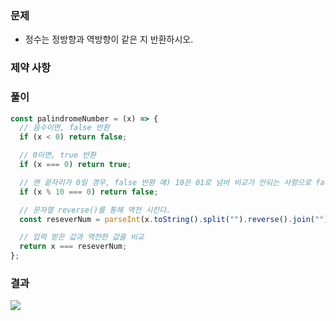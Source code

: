 ### 문제

- 정수는 정방향과 역방향이 같은 지 반환하시오.

### 제약 사항

### 풀이

```js
const palindromeNumber = (x) => {
  // 음수이면, false 반환
  if (x < 0) return false;

  // 0이면, true 반환
  if (x === 0) return true;

  // 맨 끝자리가 0일 경우, false 반환 예) 10은 01로 넘버 비교가 안되는 사항으로 false
  if (x % 10 === 0) return false;

  // 문자열 reverse()를 통해 역전 시킨다.
  const reseverNum = parseInt(x.toString().split("").reverse().join(""));

  // 입력 받은 값과 역전한 값을 비교
  return x === reseverNum;
};
```

### 결과

![](https://user-images.githubusercontent.com/42952358/130928777-32d6e284-536e-4e8d-8b60-4dd476e6c38b.png)
